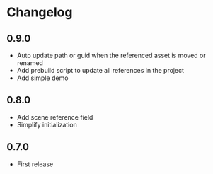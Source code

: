 ﻿# Changelog

## 0.9.0
- Auto update path or guid when the referenced asset is moved or renamed
- Add prebuild script to update all references in the project
- Add simple demo

## 0.8.0
- Add scene reference field
- Simplify initialization

## 0.7.0
- First release
